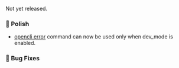 Not yet released.

### 💅 Polish
- [opencli error](https://dev.openpanel.com/cli/error.html#Error) command can now be used only when dev_mode is enabled.

### 🐛 Bug Fixes
